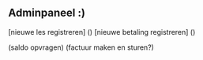 ## Adminpaneel :)

[nieuwe les registreren] ()
[nieuwe betaling registreren] ()

(saldo opvragen)
(factuur maken en sturen?)
